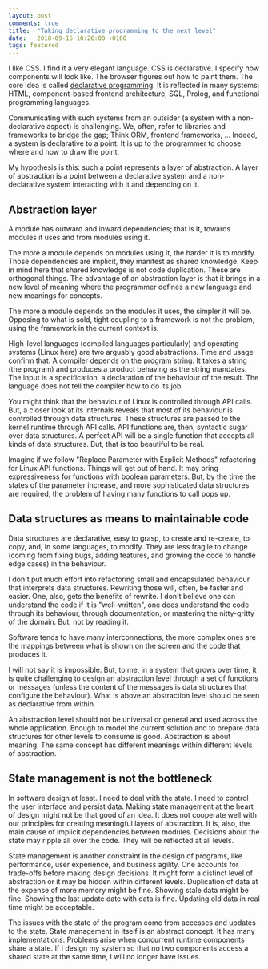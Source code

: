 ```yaml
---
layout: post
comments: true
title:  "Taking declarative programming to the next level"
date:   2018-09-15 10:26:00 +0100
tags: featured
---
```


I like CSS. I find it a very elegant language.
CSS is declarative. I specify how components will look like.
The browser figures out how to paint them.
The core idea is called [declarative programming](https://en.wikipedia.org/wiki/Declarative_programming).
It is reflected in many systems; HTML, component-based
frontend architecture, SQL, Prolog, and functional
programming languages.

Communicating with such systems from an outsider (a system with a non-declarative aspect)
is challenging. We, often, refer to libraries and frameworks to
bridge the gap; Think ORM, frontend frameworks, ...
Indeed, a system is declarative to a point.
It is up to the programmer to choose where and how to draw the point.

My hypothesis is this: such a point represents a layer of abstraction.
A layer of abstraction is a point between a declarative system
and a non-declarative system interacting with it and depending on it.

## Abstraction layer

A module has outward and inward dependencies; that is it, towards modules
it uses and from modules using it.

The more a module depends on modules using it, the harder it is to modify.
Those dependencies are implicit, they manifest as shared knowledge.
Keep in mind here that shared knowledge is not code duplication.
These are orthogonal things.
The advantage of an abstraction layer is that it brings in a new level
of meaning where the programmer defines a new language and new meanings for
concepts.

The more a module depends on the modules it uses, the simpler it will be.
Opposing to what is sold, tight coupling to a framework is not the problem,
using the framework in the current context is.

High-level languages (compiled languages particularly) and operating systems (Linux here)
are two arguably good abstractions. Time and usage confirm that.
A compiler depends on the program string.
It takes a string (the program) and produces a product
behaving as the string mandates. The input is a specification, a declaration
of the behaviour of the result. The language does not tell the compiler
how to do its job.

You might think that the behaviour of Linux is controlled
through API calls. But, a closer look at its internals reveals that
most of its behaviour is controlled through data structures. These structures are passed
to the kernel runtime through API calls.
API functions are, then, syntactic sugar over data structures.
A perfect API will be a single function that accepts all kinds of data
structures. But, that is too beautiful to be real.

Imagine if we follow "Replace Parameter with Explicit Methods"
refactoring for Linux API functions. Things will get out of hand.
It may bring expressiveness for functions with boolean parameters.
But, by the time the states of the parameter increase,
and more sophisticated data structures are required,
the problem of having many functions to call pops up.

## Data structures as means to maintainable code

Data structures are declarative, easy to grasp, to create and re-create,
to copy, and, in some languages, to modify.
They are less fragile to change (coming from fixing bugs, adding features,
and growing the code to handle edge cases) in the behaviour.

I don't put much effort into refactoring small and encapsulated
behaviour that interprets data structures.
Rewriting those will, often, be faster and easier.
One, also, gets the benefits of rewrite.
I don't believe one can understand the code if it is "well-written",
one does understand the code through its behaviour, through documentation,
or mastering the nitty-gritty of the domain. But, not by reading it.

Software tends to have many interconnections, the more complex ones are the mappings
between what is shown on the screen and the code that produces it.

I will not say it is impossible.
But, to me, in a system that grows over time, it is quite challenging to
design an abstraction level through a set of functions or messages (unless
the content of the messages is data structures that configure the behaviour).
What is above an abstraction level should be seen as declarative
from within.

An abstraction level should not be universal or general and used
across the whole application.
Enough to model the current solution and to prepare data structures for other
levels to consume is good.
Abstraction is about meaning. The same concept has different meanings
within different levels of abstraction.

## State management is not the bottleneck

In software design at least.
I need to deal with the state. I need to control the user interface and persist data.
Making state management at the heart of design might not be that good of an idea.
It does not cooperate well with our principles for creating meaningful layers of abstraction.
It is, also, the main cause of implicit dependencies between modules.
Decisions about the state may ripple all over the code.
They will be reflected at all levels.

State management is another constraint in the design of programs, like performance,
user experience, and business agility.
One accounts for trade-offs before making design decisions.
It might form a distinct level of abstraction or it may be hidden within different levels.
Duplication of data at the expense of more memory might be fine.
Showing stale data might be fine.
Showing the last update date with data is fine.
Updating old data in real time might be acceptable.

The issues with the state of the program come from accesses and updates to the state.
State management in itself is an abstract concept. It has many implementations.
Problems arise when concurrent runtime components share a state.
If I design my system so that no two components access a shared state at the
same time, I will no longer have issues.
